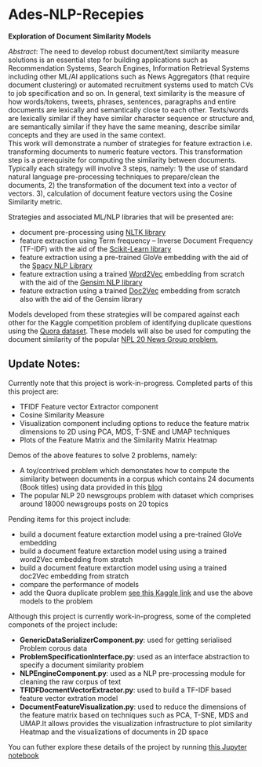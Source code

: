 # Ades-NLP-Recepies
__Exploration of Document Similarity Models__

_Abstract_: 
The need to develop robust document/text similarity measure solutions is an essential step for building applications such as Recommendation Systems, Search Engines, Information Retrieval Systems including other ML/AI applications such as News Aggregators  (that require document clustering) or automated recruitment systems used to match CVs to job specification and so on. In general, text similarity is the measure of how words/tokens, tweets, phrases, sentences, paragraphs and entire documents are lexically and semantically close to each other. Texts/words are lexically similar if they have similar character sequence or structure and, are semantically similar if they have the same meaning, describe similar concepts and they are used in the same context.  
This work will demonstrate a number of strategies for feature extraction i.e. transforming documents to numeric feature vectors. This transformation step is a prerequisite for computing the similarity between documents. Typically each strategy will involve 3 steps, namely: 1) the use of standard natural language pre-processing techniques to prepare/clean the documents, 2) the transformation of the document text into a vector of vectors. 3), calculation of document feature vectors using the Cosine Similarity metric.

Strategies and associated ML/NLP libraries that will be presented are:
  - document pre-processing using [NLTK library](https://www.nltk.org/)
  - feature extraction using Term frequency – Inverse Document Frequency (TF-IDF) with the aid of the [Scikit-Learn library](https://www.nltk.org/)
  - feature extraction using a pre-trained GloVe embedding with the aid of the [Spacy NLP Library](https://spacy.io/usage/vectors-similarity)
  - feature extraction using a trained [Word2Vec](https://en.wikipedia.org/wiki/Word2vec) embedding from scratch with the aid of the [Gensim NLP library](https://radimrehurek.com/gensim/)
  - feature extraction using a trained [Doc2Vec](https://radimrehurek.com/gensim/models/doc2vec.html) embedding from scratch also with the aid of the Gensim library
  
Models developed from these strategies will be compared against each other for the Kaggle competition problem of identifying duplicate questions using the [Quora dataset](https://www.kaggle.com/currie32/predicting-similarity-tfidfvectorizer-doc2vec/data). These models will also be used for computing the document similarity of the popular [NPL 20 News Group problem.](https://www.kaggle.com/irfanalidv/suggectedjob) 



## Update Notes:
Currently note that this project is work-in-progress. 
Completed parts of this this project are:
- TFIDF Feature vector Extractor component 
- Cosine Similarity Measure
- Visualization component including options to reduce the feature matrix dimensions to 2D using PCA, MDS, T-SNE and UMAP techniques
- Plots of the Feature Matrix and the Similarity Matrix Heatmap

Demos of the above features to solve 2 problems, namely:
- A toy/contrived problem which demonstates how to compute the similarity between documents in a corpus which contains 24 documents (Book titles) using data provided in this [blog](https://shravan-kuchkula.github.io/nlp/document_similarity/#plot-a-heatmap-of-cosine-similarity-values)
- The popular NLP 20 newsgroups problem with dataset which comprises around 18000 newsgroups posts on 20 topics

Pending items for this project include:
- build a document feature extarction model using a pre-trained GloVe embedding
- build a document feature extarction model using using a trained word2Vec embedding from stratch
- build a document feature extarction model using using a trained doc2Vec embedding from stratch
- compare the performance of models
- add the Quora duplicate problem [see this Kaggle link](https://www.kaggle.com/currie32/predicting-similarity-tfidfvectorizer-doc2vec/data) and use the above models to the problem
    
Although this project is currently work-in-progress, some of the completed componets of the project include:
  - __GenericDataSerializerComponent.py__: used for getting serialised Problem corous data
  - __ProblemSpecificationInterface.py__: used as an interface abstraction to specify a document similarity problem
  - __NLPEngineComponent.py__: used as a NLP pre-processing module for cleaning the raw corpus of text
  - __TFIDFDocmentVectorExtractor.py__: used to build a TF-IDF based feature vector extration model
  - __DocumentFeatureVisualization.py__: used to reduce the dimensions of the feature matrix based on techniques such as PCA, T-SNE, MDS and UMAP.It allows provides the visualization infrastructure to plot similarity Heatmap  and the visualizations of documents in 2D space

You can futher explore these details of the project by running [this Jupyter notebook](https://github.com/aidowu1/Ades-NLP-Recepies/blob/master/Exploration%20of%20Document%20Similarity%20Models/Exploration%20of%20Document%20Similarity%20Models.ipynb)



